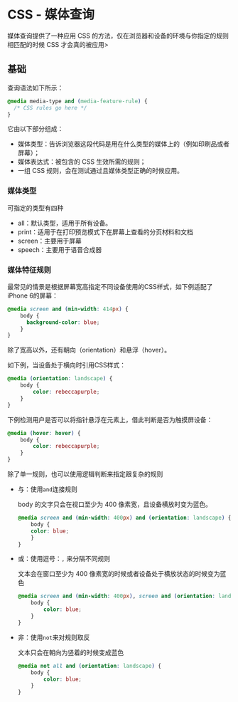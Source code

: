 # CSS - 媒体查询
媒体查询提供了一种应用 CSS 的方法，仅在浏览器和设备的环境与你指定的规则相匹配的时候 CSS 才会真的被应用>

## 基础
查询语法如下所示：
```css
@media media-type and (media-feature-rule) {
  /* CSS rules go here */
}
```
它由以下部分组成：
- 媒体类型：告诉浏览器这段代码是用在什么类型的媒体上的（例如印刷品或者屏幕）；
- 媒体表达式：被包含的 CSS 生效所需的规则；
- 一组 CSS 规则，会在测试通过且媒体类型正确的时候应用。

### 媒体类型
可指定的类型有四种
- all：默认类型，适用于所有设备。
- print：适用于在打印预览模式下在屏幕上查看的分页材料和文档
- screen：主要用于屏幕
- speech：主要用于语音合成器

### 媒体特征规则
最常见的情景是根据屏幕宽高指定不同设备使用的CSS样式，如下例适配了iPhone 6的屏幕：
```css
@media screen and (min-width: 414px) {
    body {
      background-color: blue;
    }
}
```

除了宽高以外，还有朝向（orientation）和悬浮（hover）。

如下例，当设备处于横向时引用CSS样式：
```css
@media (orientation: landscape) {
    body {
        color: rebeccapurple;
    }
}
```

下例检测用户是否可以将指针悬浮在元素上，借此判断是否为触摸屏设备：
```css
@media (hover: hover) {
    body {
        color: rebeccapurple;
    }
}
```

除了单一规则，也可以使用逻辑判断来指定跟复杂的规则
- 与：使用`and`连接规则

    body 的文字只会在视口至少为 400 像素宽，且设备横放时变为蓝色。
    ```css
    @media screen and (min-width: 400px) and (orientation: landscape) {
        body {
        color: blue;
        }
    }
    ```
- 或：使用逗号：`,` 来分隔不同规则

    文本会在窗口至少为 400 像素宽的时候或者设备处于横放状态的时候变为蓝色
    ```css
    @media screen and (min-width: 400px), screen and (orientation: landscape) {
        body {
            color: blue;
        }
    }
    ```
- 非：使用`not`来对规则取反

    文本只会在朝向为竖着的时候变成蓝色
    ```css
    @media not all and (orientation: landscape) {
        body {
            color: blue;
        }
    }
    ```
